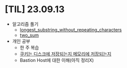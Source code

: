 # [TIL] 23.09.13

* 알고리즘 풀기
  * [longest_substring_without_repeating_characters](../java_algorithm/leetcode/src/longest_substring_without_repeating_characters/Solution.java)
  * [two_sum](../java_algorithm/leetcode/src/two_sum/Solution.java)
* 개인 공부
  * 한 주 복습
  * [쿠키는 디스크에 저장되는지 메모리에 저장되는지](../web_study/cookie_and_session.md)
  * Bastion Host에 대한 이해(아직 정리X)